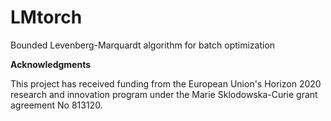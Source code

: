 # LMtorch
Bounded Levenberg-Marquardt algorithm for batch optimization 

**Acknowledgments**

This project has received funding from the European Union's Horizon 2020 research and innovation program under the Marie Sklodowska-Curie grant agreement No 813120.